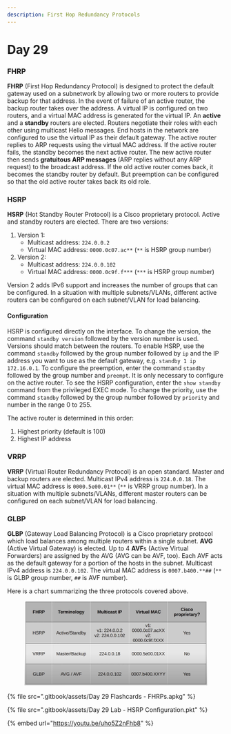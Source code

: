 ```yaml
---
description: First Hop Redundancy Protocols
---
```


# Day 29

### FHRP

**FHRP** (First Hop Redundancy Protocol) is designed to protect the default gateway used on a subnetwork by allowing two or more routers to provide backup for that address. In the event of failure of an active router, the backup router takes over the address. A virtual IP is configured on two routers, and a virtual MAC address is generated for the virtual IP. An **active** and a **standby** routers are elected. Routers negotiate their roles with each other using multicast Hello messages. End hosts in the network are configured to use the virtual IP as their default gateway. The active router replies to ARP requests using the virtual MAC address. If the active router fails, the standby becomes the next active router. The new active router then sends **gratuitous ARP messages** (ARP replies without any ARP request) to the broadcast address. If the old active router comes back, it becomes the standby router by default. But preemption can be configured so that the old active router takes back its old role.&#x20;

### HSRP

**HSRP** (Hot Standby Router Protocol) is a Cisco proprietary protocol. Active and standby routers are elected. There are two versions:

1. Version 1:&#x20;
   * Multicast address: `224.0.0.2`
   * Virtual MAC address: `0000.0c07.ac**` (`**` is HSRP group number)
2. Version 2:&#x20;
   * Multicast address: `224.0.0.102`
   * Virtual MAC address: `0000.0c9f.f***` (`***` is HSRP group number)

Version 2 adds IPv6 support and increases the number of groups that can be configured. In a situation with multiple subnets/VLANs, different active routers can be configured on each subnet/VLAN for load balancing.&#x20;

#### Configuration

HSRP is configured directly on the interface. To change the version, the command `standby version` followed by the version number is used. Versions should match between the routers. To enable HSRP, use the command `standby` followed by the group number followed by `ip` and the IP address you want to use as the default gateway, e.g. `standby 1 ip 172.16.0.1`. To configure the preemption, enter the command `standby` followed by the group number and `preempt`. It is only necessary to configure on the active router. To see the HSRP configuration, enter the `show standby` command from the privileged EXEC mode. To change the priority, use the command `standby` followed by the group number followed by `priority` and number in the range 0 to 255.&#x20;

The active router is determined in this order:

1. Highest priority (default is 100)
2. Highest IP address

### VRRP

**VRRP** (Virtual Router Redundancy Protocol) is an open standard. Master and backup routers are elected. Multicast IPv4 address is `224.0.0.18`. The virtual MAC address is `0000.5e00.01**` (`**` is VRRP group number). In a situation with multiple subnets/VLANs, different master routers can be configured on each subnet/VLAN for load balancing.&#x20;

### GLBP

**GLBP** (Gateway Load Balancing Protocol) is a Cisco proprietary protocol which load balances among multiple routers within a single subnet. **AVG** (Active Virtual Gateway) is elected. Up to 4 **AVF**s (Active Virtual Forwarders) are assigned by the AVG (AVG can be AVF, too). Each AVF acts as the default gateway for a portion of the hosts in the subnet. Multicast IPv4 address is `224.0.0.102`. The virtual MAC address is `0007.b400.**##` (`**` is GLBP group number, `##` is AVF number).

Here is a chart summarizing the three protocols covered above.

<figure><img src=".gitbook/assets/image (11) (1).png" alt="HSRP protocols summary" width="563"><figcaption></figcaption></figure>

{% file src=".gitbook/assets/Day 29 Flashcards - FHRPs.apkg" %}

{% file src=".gitbook/assets/Day 29 Lab - HSRP Configuration.pkt" %}

{% embed url="https://youtu.be/uho5Z2nFhb8" %}
